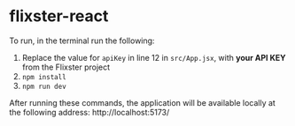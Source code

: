 # flixster-react

To run, in the terminal run the following:

1. Replace the value for `apiKey` in line 12 in `src/App.jsx`, with **your API KEY** from the Flixster project
2. `npm install`
3. `npm run dev`

After running these commands, the application will be available locally at the following address: http://localhost:5173/
